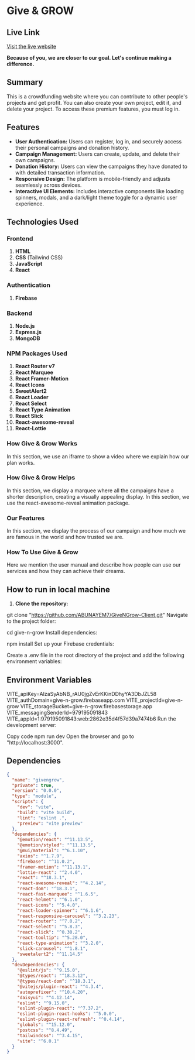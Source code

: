 # Give & GROW

## Live Link
[Visit the live website](https://give-n-grow.web.app)

**Because of you, we are closer to our goal. Let's continue making a difference.**

## Summary
This is a crowdfunding website where you can contribute to other people's projects and get profit. You can also create your own project, edit it, and delete your project. To access these premium features, you must log in.

## Features
- **User Authentication:** Users can register, log in, and securely access their personal campaigns and donation history.
- **Campaign Management:** Users can create, update, and delete their own campaigns.
- **Donation History:** Users can view the campaigns they have donated to with detailed transaction information.
- **Responsive Design:** The platform is mobile-friendly and adjusts seamlessly across devices.
- **Interactive UI Elements:** Includes interactive components like loading spinners, modals, and a dark/light theme toggle for a dynamic user experience.

## Technologies Used

### Frontend
1. **HTML**
2. **CSS** (Tailwind CSS)
3. **JavaScript**
4. **React**

### Authentication
1. **Firebase**

### Backend
1. **Node.js**
2. **Express.js**
3. **MongoDB**

### NPM Packages Used
1. **React Router v7**
2. **React Marquee**
3. **React Framer-Motion**
4. **React Icons**
5. **SweetAlert2**
6. **React Loader**
7. **React Select**
8. **React Type Animation**
9. **React Slick**
10. **React-awesome-reveal**
11. **React-Lottie**



### How Give & Grow Works
In this section, we use an iframe to show a video where we explain how our plan works.

### How Give & Grow Helps
In this section, we display a marquee where all the campaigns have a shorter description, creating a visually appealing display. In this section, we use the react-awesome-reveal animation package.

### Our Features
In this section, we display the process of our campaign and how much we are famous in the world and how trusted we are.

### How To Use Give & Grow
Here we mention the user manual and describe how people can use our services and how they can achieve their dreams.

## How to run in local machine

1. **Clone the repository:**

git clone "https://github.com/ABUNAYEM7/GiveNGrow-Client.git"
Navigate to the project folder:

cd give-n-grow
Install dependencies:

npm install
Set up your Firebase credentials:

Create a .env file in the root directory of the project and add the following environment variables:

## Environment Variables

VITE_apiKey=AIzaSyAbNB_rAU0jgZvErKKinDDhyYA3DbJZL58
VITE_authDomain=give-n-grow.firebaseapp.com
VITE_projectId=give-n-grow
VITE_storageBucket=give-n-grow.firebasestorage.app
VITE_messagingSenderId=979195091843
VITE_appId=1:979195091843:web:2862e35d4f57d39a7474b6
Run the development server:


Copy code
npm run dev
Open the browser and go to "http://localhost:3000".


## Dependencies

```json
{
  "name": "givengrow",
  "private": true,
  "version": "0.0.0",
  "type": "module",
  "scripts": {
    "dev": "vite",
    "build": "vite build",
    "lint": "eslint .",
    "preview": "vite preview"
  },
  "dependencies": {
    "@emotion/react": "^11.13.5",
    "@emotion/styled": "^11.13.5",
    "@mui/material": "^6.1.10",
    "axios": "^1.7.9",
    "firebase": "^11.0.2",
    "framer-motion": "^11.13.1",
    "lottie-react": "^2.4.0",
    "react": "^18.3.1",
    "react-awesome-reveal": "^4.2.14",
    "react-dom": "^18.3.1",
    "react-fast-marquee": "^1.6.5",
    "react-helmet": "^6.1.0",
    "react-icons": "^5.4.0",
    "react-loader-spinner": "^6.1.6",
    "react-responsive-carousel": "^3.2.23",
    "react-router": "^7.0.2",
    "react-select": "^5.8.3",
    "react-slick": "^0.30.2",
    "react-tooltip": "^5.28.0",
    "react-type-animation": "^3.2.0",
    "slick-carousel": "^1.8.1",
    "sweetalert2": "^11.14.5"
  },
  "devDependencies": {
    "@eslint/js": "^9.15.0",
    "@types/react": "^18.3.12",
    "@types/react-dom": "^18.3.1",
    "@vitejs/plugin-react": "^4.3.4",
    "autoprefixer": "^10.4.20",
    "daisyui": "^4.12.14",
    "eslint": "^9.15.0",
    "eslint-plugin-react": "^7.37.2",
    "eslint-plugin-react-hooks": "^5.0.0",
    "eslint-plugin-react-refresh": "^0.4.14",
    "globals": "^15.12.0",
    "postcss": "^8.4.49",
    "tailwindcss": "^3.4.15",
    "vite": "^6.0.1"
  }
}

